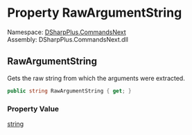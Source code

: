 # Property RawArgumentString

Namespace: [DSharpPlus.CommandsNext](DSharpPlus.CommandsNext.md)  
Assembly: DSharpPlus.CommandsNext.dll

## <a id="DSharpPlus_CommandsNext_CommandContext_RawArgumentString"></a>RawArgumentString

Gets the raw string from which the arguments were extracted.

```csharp
public string RawArgumentString { get; }
```

### Property Value

[string](https://learn.microsoft.com/dotnet/api/system.string)

